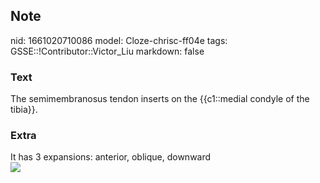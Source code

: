 ## Note
nid: 1661020710086
model: Cloze-chrisc-ff04e
tags: GSSE::!Contributor::Victor_Liu
markdown: false

### Text
The semimembranosus tendon inserts on the {{c1::medial condyle of the tibia}}.

### Extra
<div>
  It has 3 expansions: anterior, oblique, downward
</div><img src=
"paste-37e9fcd920e4dedb50aa2746fca12923cb384cea.jpg">
